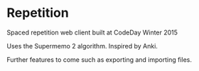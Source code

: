 # Repetition
Spaced repetition web client built at CodeDay Winter 2015

Uses the Supermemo 2 algorithm. Inspired by Anki.

Further features to come such as exporting and importing files.

